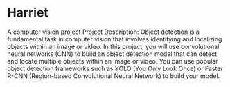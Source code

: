 # Harriet
 A computer vision project
Project Description: Object detection is a fundamental task in computer vision that involves identifying and localizing objects within an image or video. In this project, you will use convolutional neural networks (CNN) to build an object detection model that can detect and locate multiple objects within an image or video. You can use popular object detection frameworks such as YOLO (You Only Look Once) or Faster R-CNN (Region-based Convolutional Neural Network) to build your model.
